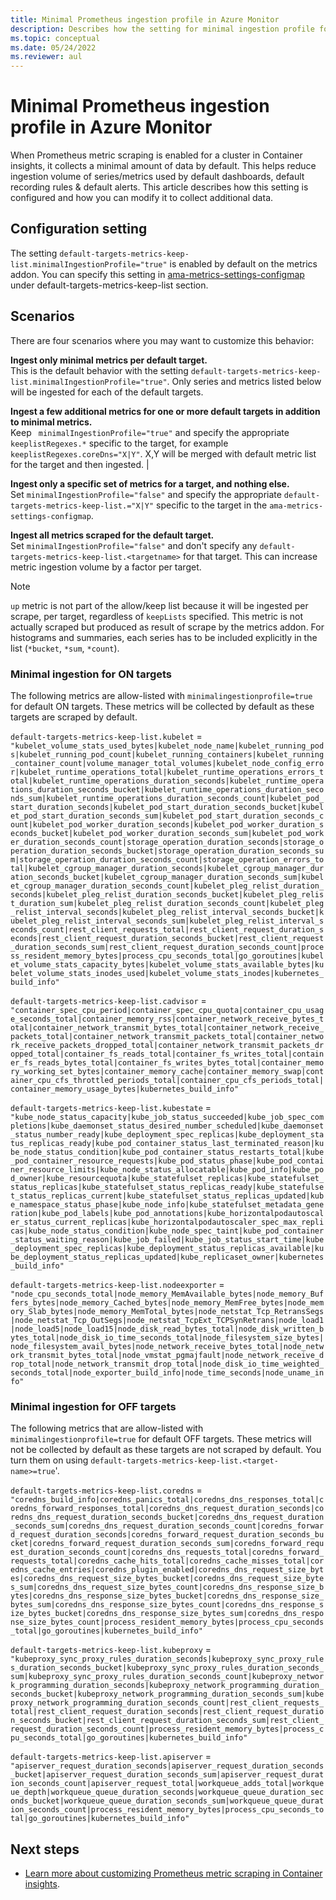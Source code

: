 ```yaml
---
title: Minimal Prometheus ingestion profile in Azure Monitor
description: Describes how the setting for minimal ingestion profile for Prometheus metrics in Azure Monitor is configured and how you can modify it to collect additional data.
ms.topic: conceptual
ms.date: 05/24/2022
ms.reviewer: aul
---
```


# Minimal Prometheus ingestion profile in Azure Monitor
When Prometheus metric scraping is enabled for a cluster in Container insights, it collects a minimal amount of data by default. This helps reduce ingestion volume of series/metrics used by default dashboards, default recording rules & default alerts. This article describes how this setting is configured and how you can modify it to collect additional data.

## Configuration setting
The setting `default-targets-metrics-keep-list.minimalIngestionProfile="true"` is enabled by default on the metrics addon. You can specify this setting in [ama-metrics-settings-configmap](https://github.com/Azure/prometheus-collector/blob/main/otelcollector/configmaps/ama-metrics-settings-configmap.yaml) under default-targets-metrics-keep-list section. 

## Scenarios

There are four scenarios where you may want to customize this behavior:

**Ingest only minimal metrics per default target.**<br>
This is the default behavior  with the setting `default-targets-metrics-keep-list.minimalIngestionProfile="true"`. Only series and metrics listed below will be ingested for each of the default targets.

**Ingest a few additional metrics for one or more default targets in addition to minimal metrics.**<br>
Keep ` minimalIngestionProfile="true"` and specify the appropriate `keeplistRegexes.*` specific to the target, for example `keeplistRegexes.coreDns="X|Y"`. X,Y will be merged with default metric list for the target and then ingested. |


**Ingest only a specific set of metrics for a target, and nothing else.**<br>
Set `minimalIngestionProfile="false"` and specify the appropriate `default-targets-metrics-keep-list.="X|Y"` specific to the target in the `ama-metrics-settings-configmap`.


**Ingest all metrics scraped for the default target.**<br>
Set `minimalIngestionProfile="false"` and don't specify any `default-targets-metrics-keep-list.<targetname>` for that target. This can increase metric ingestion volume by a factor per target.


> [!NOTE]
> `up` metric is not part of the allow/keep list because it will be ingested per scrape, per target, regardless of `keepLists` specified. This metric is not actually scraped but produced as result of scrape by the metrics addon. For histograms and summaries, each series has to be included explicitly in the list (`*bucket`, `*sum`, `*count`).

### Minimal ingestion for ON targets
The following metrics are allow-listed with `minimalingestionprofile=true` for default ON targets. These metrics will be collected by default as these targets are scraped by default.

`default-targets-metrics-keep-list.kubelet` = `"kubelet_volume_stats_used_bytes|kubelet_node_name|kubelet_running_pods|kubelet_running_pod_count|kubelet_running_containers|kubelet_running_container_count|volume_manager_total_volumes|kubelet_node_config_error|kubelet_runtime_operations_total|kubelet_runtime_operations_errors_total|kubelet_runtime_operations_duration_seconds|kubelet_runtime_operations_duration_seconds_bucket|kubelet_runtime_operations_duration_seconds_sum|kubelet_runtime_operations_duration_seconds_count|kubelet_pod_start_duration_seconds|kubelet_pod_start_duration_seconds_bucket|kubelet_pod_start_duration_seconds_sum|kubelet_pod_start_duration_seconds_count|kubelet_pod_worker_duration_seconds|kubelet_pod_worker_duration_seconds_bucket|kubelet_pod_worker_duration_seconds_sum|kubelet_pod_worker_duration_seconds_count|storage_operation_duration_seconds|storage_operation_duration_seconds_bucket|storage_operation_duration_seconds_sum|storage_operation_duration_seconds_count|storage_operation_errors_total|kubelet_cgroup_manager_duration_seconds|kubelet_cgroup_manager_duration_seconds_bucket|kubelet_cgroup_manager_duration_seconds_sum|kubelet_cgroup_manager_duration_seconds_count|kubelet_pleg_relist_duration_seconds|kubelet_pleg_relist_duration_seconds_bucket|kubelet_pleg_relist_duration_sum|kubelet_pleg_relist_duration_seconds_count|kubelet_pleg_relist_interval_seconds|kubelet_pleg_relist_interval_seconds_bucket|kubelet_pleg_relist_interval_seconds_sum|kubelet_pleg_relist_interval_seconds_count|rest_client_requests_total|rest_client_request_duration_seconds|rest_client_request_duration_seconds_bucket|rest_client_request_duration_seconds_sum|rest_client_request_duration_seconds_count|process_resident_memory_bytes|process_cpu_seconds_total|go_goroutines|kubelet_volume_stats_capacity_bytes|kubelet_volume_stats_available_bytes|kubelet_volume_stats_inodes_used|kubelet_volume_stats_inodes|kubernetes_build_info"`

`default-targets-metrics-keep-list.cadvisor` = `"container_spec_cpu_period|container_spec_cpu_quota|container_cpu_usage_seconds_total|container_memory_rss|container_network_receive_bytes_total|container_network_transmit_bytes_total|container_network_receive_packets_total|container_network_transmit_packets_total|container_network_receive_packets_dropped_total|container_network_transmit_packets_dropped_total|container_fs_reads_total|container_fs_writes_total|container_fs_reads_bytes_total|container_fs_writes_bytes_total|container_memory_working_set_bytes|container_memory_cache|container_memory_swap|container_cpu_cfs_throttled_periods_total|container_cpu_cfs_periods_total|container_memory_usage_bytes|kubernetes_build_info"`

`default-targets-metrics-keep-list.kubestate` = `"kube_node_status_capacity|kube_job_status_succeeded|kube_job_spec_completions|kube_daemonset_status_desired_number_scheduled|kube_daemonset_status_number_ready|kube_deployment_spec_replicas|kube_deployment_status_replicas_ready|kube_pod_container_status_last_terminated_reason|kube_node_status_condition|kube_pod_container_status_restarts_total|kube_pod_container_resource_requests|kube_pod_status_phase|kube_pod_container_resource_limits|kube_node_status_allocatable|kube_pod_info|kube_pod_owner|kube_resourcequota|kube_statefulset_replicas|kube_statefulset_status_replicas|kube_statefulset_status_replicas_ready|kube_statefulset_status_replicas_current|kube_statefulset_status_replicas_updated|kube_namespace_status_phase|kube_node_info|kube_statefulset_metadata_generation|kube_pod_labels|kube_pod_annotations|kube_horizontalpodautoscaler_status_current_replicas|kube_horizontalpodautoscaler_spec_max_replicas|kube_node_status_condition|kube_node_spec_taint|kube_pod_container_status_waiting_reason|kube_job_failed|kube_job_status_start_time|kube_deployment_spec_replicas|kube_deployment_status_replicas_available|kube_deployment_status_replicas_updated|kube_replicaset_owner|kubernetes_build_info"`

`default-targets-metrics-keep-list.nodeexporter` = `"node_cpu_seconds_total|node_memory_MemAvailable_bytes|node_memory_Buffers_bytes|node_memory_Cached_bytes|node_memory_MemFree_bytes|node_memory_Slab_bytes|node_memory_MemTotal_bytes|node_netstat_Tcp_RetransSegs|node_netstat_Tcp_OutSegs|node_netstat_TcpExt_TCPSynRetrans|node_load1|node_load5|node_load15|node_disk_read_bytes_total|node_disk_written_bytes_total|node_disk_io_time_seconds_total|node_filesystem_size_bytes|node_filesystem_avail_bytes|node_network_receive_bytes_total|node_network_transmit_bytes_total|node_vmstat_pgmajfault|node_network_receive_drop_total|node_network_transmit_drop_total|node_disk_io_time_weighted_seconds_total|node_exporter_build_info|node_time_seconds|node_uname_info"`

### Minimal ingestion for OFF targets
The following metrics that are allow-listed with `minimalingestionprofile=true` for default OFF targets. These metrics will not be collected by default as these targets are not scraped by default. You turn them on using `default-targets-metrics-keep-list.<target-name>=true`'.

`default-targets-metrics-keep-list.coredns` = `"coredns_build_info|coredns_panics_total|coredns_dns_responses_total|coredns_forward_responses_total|coredns_dns_request_duration_seconds|coredns_dns_request_duration_seconds_bucket|coredns_dns_request_duration_seconds_sum|coredns_dns_request_duration_seconds_count|coredns_forward_request_duration_seconds|coredns_forward_request_duration_seconds_bucket|coredns_forward_request_duration_seconds_sum|coredns_forward_request_duration_seconds_count|coredns_dns_requests_total|coredns_forward_requests_total|coredns_cache_hits_total|coredns_cache_misses_total|coredns_cache_entries|coredns_plugin_enabled|coredns_dns_request_size_bytes|coredns_dns_request_size_bytes_bucket|coredns_dns_request_size_bytes_sum|coredns_dns_request_size_bytes_count|coredns_dns_response_size_bytes|coredns_dns_response_size_bytes_bucket|coredns_dns_response_size_bytes_sum|coredns_dns_response_size_bytes_count|coredns_dns_response_size_bytes_bucket|coredns_dns_response_size_bytes_sum|coredns_dns_response_size_bytes_count|process_resident_memory_bytes|process_cpu_seconds_total|go_goroutines|kubernetes_build_info"`

`default-targets-metrics-keep-list.kubeproxy` = `"kubeproxy_sync_proxy_rules_duration_seconds|kubeproxy_sync_proxy_rules_duration_seconds_bucket|kubeproxy_sync_proxy_rules_duration_seconds_sum|kubeproxy_sync_proxy_rules_duration_seconds_count|kubeproxy_network_programming_duration_seconds|kubeproxy_network_programming_duration_seconds_bucket|kubeproxy_network_programming_duration_seconds_sum|kubeproxy_network_programming_duration_seconds_count|rest_client_requests_total|rest_client_request_duration_seconds|rest_client_request_duration_seconds_bucket|rest_client_request_duration_seconds_sum|rest_client_request_duration_seconds_count|process_resident_memory_bytes|process_cpu_seconds_total|go_goroutines|kubernetes_build_info"`

`default-targets-metrics-keep-list.apiserver` = `"apiserver_request_duration_seconds|apiserver_request_duration_seconds_bucket|apiserver_request_duration_seconds_sum|apiserver_request_duration_seconds_count|apiserver_request_total|workqueue_adds_total|workqueue_depth|workqueue_queue_duration_seconds|workqueue_queue_duration_seconds_bucket|workqueue_queue_duration_seconds_sum|workqueue_queue_duration_seconds_count|process_resident_memory_bytes|process_cpu_seconds_total|go_goroutines|kubernetes_build_info"`

## Next steps

- [Learn more about customizing Prometheus metric scraping in Container insights](container-insights-prometheus-scrape-configuration.md).
